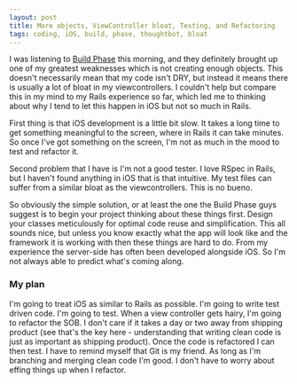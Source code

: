 ```yaml
---
layout: post
title: More objects, ViewController bloat, Testing, and Refactoring
tags: coding, iOS, build, phase, thoughtbot, bloat
---
```


I was listening to [Build Phase](https://learn.thoughtbot.com/buildphase/3) this morning, and they definitely brought up one of my greatest weaknesses which is not creating enough objects. This doesn't necessarily mean that my code isn't DRY, but instead it means there is usually a lot of bloat in my viewcontrollers. I couldn't help but compare this in my mind to my Rails experience so far, which led me to thinking about why I tend to let this happen in iOS but not so much in Rails.
 
First thing is that iOS development is a little bit slow. It takes a long time to get something meaningful to the screen, where in Rails it can take minutes. So once I've got something on the screen, I'm not as much in the mood to test and refactor it.
 
Second problem that I have is I'm not a good tester. I love RSpec in Rails, but I haven't found anything in iOS that is that intuitive. My test files can suffer from a similar bloat as the viewcontrollers. This is no bueno.
 
So obviously the simple solution, or at least the one the Build Phase guys suggest is to begin your project thinking about these things first. Design your classes meticulously for optimal code reuse and simplification. This all sounds nice, but unless you know exactly what the app will look like and the framework it is working with then these things are hard to do. From my experience the server-side has often been developed alongside iOS. So I'm not always able to predict what's coming along. 
 
### My plan ### 
I'm going to treat iOS as similar to Rails as possible. I'm going to write test driven code. I'm going to test. When a view controller gets hairy, I'm going to refactor the SOB. I don't care if it takes a day or two away from shipping product (see that's the key here - understanding that writing clean code is just as important as shipping product). Once the code is refactored I can then test. I have to remind myself that Git is my friend. As long as I'm branching and merging clean code I'm good. I don't have to worry about effing things up when I refactor. 